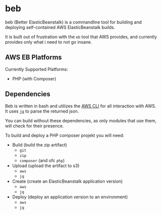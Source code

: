 beb
===

beb (Better ElasticBeanstalk) is a commandline tool for
building and deploying self-contained AWS ElasticBeanstalk builds.

It is built out of frustration with the `eb` tool that AWS provides,
and currently provides only what i need to not go insane.


AWS EB Platforms
----------------

Currently Supported Platforms:

- PHP (with Composer)



Dependencies
------------

Beb is written in bash and utilizes the [AWS CLI][awscli] for all
interaction with AWS. It uses [`jq`][jq] to parse the returned json.

You can build without these dependencies, as only modules that use
them, will check for their presence.

To build and deploy a PHP composer projekt you will need:

- Build (build the zip artifact)
    - `git`
    - `zip`
    - `composer` (and ofc `php`)
- Upload (upload the artifact to s3)
    - `aws`
    - `jq`
- Create (create an ElasticBeanstalk application version)
    - `aws`
    - `jq`
- Deploy (deploy an application version to an environment)
    - `aws`
    - `jq`











[awscli]: http://aws.amazon.com/cli/
[jq]: http://stedolan.github.io/jq/

